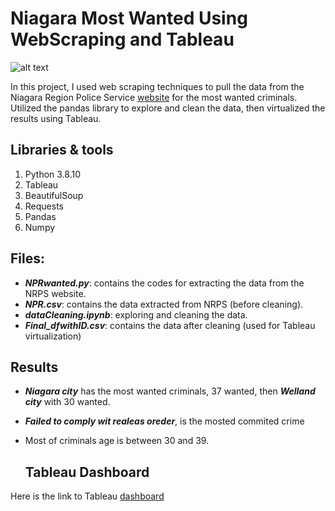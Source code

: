 # Niagara Most Wanted Using WebScraping and Tableau

![alt text](https://github.com/withabubaker/NiagaraWanted-WebScraping-Tableau/blob/main/img/NRPS-Wanted-logo.jpg)

In this project, I used web scraping techniques to pull the data from the Niagara Region Police Service [website](https://www.niagarapolice.ca/en/news-and-events/Niagara-s-Wanted.aspx) for the most wanted criminals.
Utilized the pandas library to explore and clean the data, then virtualized the results using Tableau. 

## Libraries & tools
1. Python 3.8.10
2. Tableau
3. BeautifulSoup
4. Requests
5. Pandas
6. Numpy

## Files:
- ***NPRwanted.py***: contains the codes for extracting the data from the NRPS website.
- ***NPR.csv***: contains the data extracted from NRPS (before cleaning).
- ***dataCleaning.ipynb***: exploring and cleaning the data.
- ***Final_dfwithID.csv***: contains the data after cleaning (used for Tableau virtualization)


## Results

- ***Niagara city*** has the most wanted criminals, 37 wanted, then ***Welland city*** with 30 wanted.
- ***Failed to comply wit realeas oreder***, is the mosted commited crime
- Most of criminals age is between 30 and 39.

  ## Tableau Dashboard

Here is the link to Tableau [dashboard](https://public.tableau.com/app/profile/mohammed.abubaker/viz/NRPSMostWantedOct2023/Dashboard1?publish=yes)



